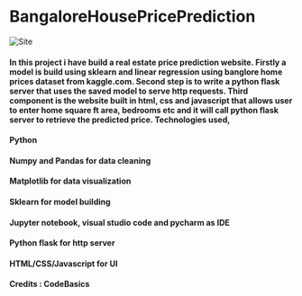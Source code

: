 # BangaloreHousePricePrediction

![Site](https://user-images.githubusercontent.com/67208794/138563870-df25fea1-35bb-4e5c-a12d-ed326bde3618.png)

#### In this project i have build a real estate price prediction website. Firstly a model is build  using sklearn and linear regression using banglore home prices dataset from kaggle.com. Second step is to write a python flask server that uses the saved model to serve http requests. Third component is the website built in html, css and javascript that allows user to enter home square ft area, bedrooms etc and it will call python flask server to retrieve the predicted price. Technologies used,

#### Python
#### Numpy and Pandas for data cleaning
#### Matplotlib for data visualization
#### Sklearn for model building
#### Jupyter notebook, visual studio code and pycharm as IDE
#### Python flask for http server
#### HTML/CSS/Javascript for UI

#### Credits : CodeBasics 

